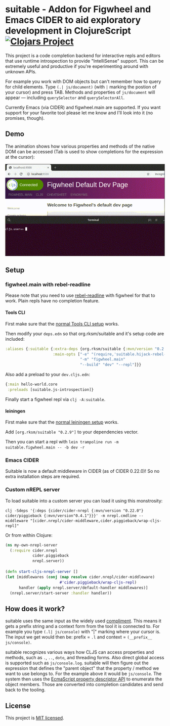 # suitable - Addon for Figwheel and Emacs CIDER to aid exploratory development in ClojureScript [![Clojars Project](https://img.shields.io/clojars/v/org.rksm/suitable.svg)](https://clojars.org/org.rksm/suitable)

This project is a code completion backend for interactive repls and editors that
use runtime introspection to provide "IntelliSense" support. This can be
extremely useful and productive if you're experimenting around with unknown
APIs.

For example you work with DOM objects but can't remember how to query for child
elements. Type `(.| js/document)` (with `|` marking the postion of your cursor)
and press TAB. Methods and properties of `js/document` will appear — including
`querySelector` and `querySelectorAll`.

Currently Emacs (via CIDER) and figwheel.main are supported. If you want support
for your favorite tool please let me know and I'll look into it (no promises,
though).

## Demo

The animation shows how various properties and methods of the native DOM can be
accessed (Tab is used to show completions for the expression at the cursor):

![](doc/2019_07_22_suitable-figwheel.gif)

## Setup

### figwheel.main with rebel-readline

Please note that you need to use
[rebel-readline](https://github.com/bhauman/rebel-readline) with figwheel for
that to work. Plain repls have no completion feature.

#### Tools CLI

First make sure that the [normal Tools CLI
setup](https://figwheel.org/#setting-up-a-build-with-tools-cli) works.

Then modify your `deps.edn` so that org.rksm/suitable and it's setup code are
included:

```clojure
:aliases {:suitable {:extra-deps {org.rksm/suitable {:mvn/version "0.2.9"}}
                     :main-opts ["-e" "(require,'suitable.hijack-rebel-readline-complete)"
                                 "-m" "figwheel.main"
                                 "--build" "dev" "--repl"]}}
```

Also add a preload to your `dev.cljs.edn`:

```clojure
{:main hello-world.core
 :preloads [suitable.js-introspection]}
```

Finally start a figwheel repl via `clj -A:suitable`.

#### leiningen

First make sure that the [normal leiningen setup](https://figwheel.org/#setting-up-a-build-with-leiningen) works.

Add `[org.rksm/suitable "0.2.9"]` to your dependencies vector.

Then you can start a repl with `lein trampoline run -m suitable.figwheel.main -- -b dev -r`

### Emacs CIDER

Suitable is now a default middleware in CIDER (as of CIDER 0.22.0)! So no extra
installation steps are required.

<!-- For usage with `cider-jack-in-cljs` add these two lines to your emacs config: -->

<!-- ```lisp -->
<!-- (cider-add-to-alist 'cider-jack-in-cljs-dependencies "org.rksm/suitable" "0.2.9") -->
<!-- (add-to-list 'cider-jack-in-cljs-nrepl-middlewares "suitable.middleware/wrap-complete") -->
<!-- ``` -->

<!-- That's it, your normal completion (e.g. via company) should pick up the completions provided by suitable. -->

### Custom nREPL server

To load suitable into a custom server you can load it using this monstrosity:

```shell
clj -Sdeps '{:deps {cider/cider-nrepl {:mvn/version "0.22.0"} cider/piggieback {:mvn/version"0.4.1"}}}' -m nrepl.cmdline --middleware "[cider.nrepl/cider-middleware,cider.piggieback/wrap-cljs-repl]"
```

Or from within Clojure:

```clojure
(ns my-own-nrepl-server
  (:require cider.nrepl
            cider.piggieback
            nrepl.server))

(defn start-cljs-nrepl-server []
(let [middlewares (conj (map resolve cider.nrepl/cider-middleware)
                        #'cider.piggieback/wrap-cljs-repl)
      handler (apply nrepl.server/default-handler middlewares)]
  (nrepl.server/start-server :handler handler))
```

## How does it work?

suitable uses the same input as the widely used
[compliment](https://github.com/alexander-yakushev/compliment). This means it
gets a prefix string and a context form from the tool it is connected to. For
example you type `(.l| js/console)` with "|" marking where your cursor is. The
input we get would then be: prefix = `.l` and context = `(__prefix__ js/console)`.

suitable recognizes various ways how CLJS can access properties and methods,
such as `.`, `..`, `doto`, and threading forms. Also direct global access is
supported such as `js/console.log`. suitable will then figure out the expression
that defines the "parent object" that the property / method we want to use
belongs to. For the example above it would be `js/console`. The system then uses
the [EcmaScript property descriptor API](https://developer.mozilla.org/en-US/docs/Web/JavaScript/Reference/Global_Objects/Object/defineProperty)
to enumerate the object members. Those are converted into completion candidates
and send back to the tooling.

## License

This project is [MIT licensed](LICENSE).
